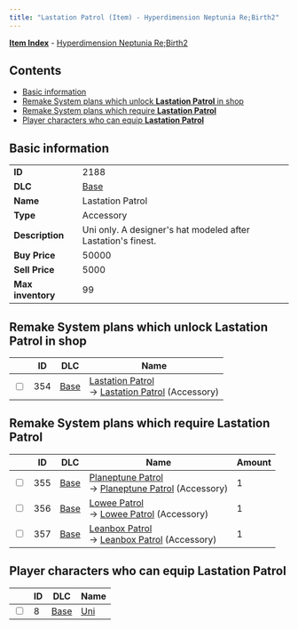 ```yaml
---
title: "Lastation Patrol (Item) - Hyperdimension Neptunia Re;Birth2"
---
```


[**Item Index**](/neptunia/rb2/item/index.html) - [Hyperdimension Neptunia Re;Birth2](/neptunia/rb2)

## Contents

- [Basic information](#basic-information)
- [Remake System plans which unlock **Lastation Patrol** in shop](#remake-system-plans-which-unlock-lastation-patrol-in-shop)
- [Remake System plans which require **Lastation Patrol**](#remake-system-plans-which-require-lastation-patrol)
- [Player characters who can equip **Lastation Patrol**](#player-characters-who-can-equip-lastation-patrol)

## Basic information

|   |   |
| -- | -- |
| **ID** | 2188 |
| **DLC** | [Base](/neptunia/rb2/dlc/0-base.html) |
| **Name** | Lastation Patrol |
| **Type** | Accessory |
| **Description** | Uni only. A designer's hat modeled after Lastation's finest. |
| **Buy Price** | 50000 |
| **Sell Price** | 5000 |
| **Max inventory** | 99 |

## Remake System plans which unlock **Lastation Patrol** in shop

|    | ID | DLC | Name |
| -- | -- | --- | ---- |
| <input type="checkbox" id="rb2-remake-0-354" class="trackbox" /> | 354 | [Base](/neptunia/rb2/dlc/0-base.html) | [Lastation Patrol](/neptunia/rb2/remake/0-354-lastation-patrol.html)<br />→ [Lastation Patrol](/neptunia/rb2/item/0-2188-lastation-patrol.html) (Accessory) |

## Remake System plans which require **Lastation Patrol**

|    | ID | DLC | Name | Amount |
| -- | -- | --- | ---- | ------ |
| <input type="checkbox" id="rb2-remake-0-355" class="trackbox" /> | 355 | [Base](/neptunia/rb2/dlc/0-base.html) | [Planeptune Patrol](/neptunia/rb2/remake/0-355-planeptune-patrol.html)<br />→ [Planeptune Patrol](/neptunia/rb2/item/0-2189-planeptune-patrol.html) (Accessory) | 1 |
| <input type="checkbox" id="rb2-remake-0-356" class="trackbox" /> | 356 | [Base](/neptunia/rb2/dlc/0-base.html) | [Lowee Patrol](/neptunia/rb2/remake/0-356-lowee-patrol.html)<br />→ [Lowee Patrol](/neptunia/rb2/item/0-2190-lowee-patrol.html) (Accessory) | 1 |
| <input type="checkbox" id="rb2-remake-0-357" class="trackbox" /> | 357 | [Base](/neptunia/rb2/dlc/0-base.html) | [Leanbox Patrol](/neptunia/rb2/remake/0-357-leanbox-patrol.html)<br />→ [Leanbox Patrol](/neptunia/rb2/item/0-2191-leanbox-patrol.html) (Accessory) | 1 |

## Player characters who can equip **Lastation Patrol**

|    | ID | DLC | Name |
| -- | -- | --- | ---- |
| <input type="checkbox" id="rb2-player-0-8" class="trackbox" /> | 8 | [Base](/neptunia/rb2/dlc/0-base.html) | [Uni](/neptunia/rb2/player/0-8-uni.html) |